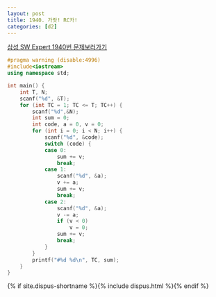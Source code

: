 ```yaml
---
layout: post
title: 1940. 가랏! RC카!
categories: [d2]
---
```


[삼성 SW Expert 1940번 문제보러가기](https://swexpertacademy.com/main/code/problem/problemDetail.do?contestProbId=AV5PjMgaALgDFAUq&categoryId=AV5PjMgaALgDFAUq&categoryType=CODE)



```cpp
#pragma warning (disable:4996)
#include<iostream>
using namespace std;

int main() {
	int T, N;
	scanf("%d", &T);
	for (int TC = 1; TC <= T; TC++) {
		scanf("%d",&N);
		int sum = 0;
		int code, a = 0, v = 0;
		for (int i = 0; i < N; i++) {
			scanf("%d", &code);
			switch (code) {
			case 0:
				sum += v;
				break;
			case 1:
				scanf("%d", &a);
				v += a;
				sum += v;
				break;
			case 2:
				scanf("%d", &a);
				v -= a;
				if (v < 0)
					v = 0;
				sum += v;
				break;
			}
		}
		printf("#%d %d\n", TC, sum);
	}
}
```

{% if site.dispus-shortname %}{% include dispus.html %}{% endif %}